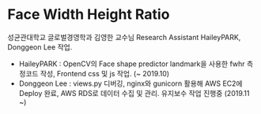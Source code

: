 # Face Width Height Ratio

성균관대학교 글로벌경영학과 김영한 교수님 Research Assistant HaileyPARK, Donggeon Lee 작업.

* HaileyPARK : OpenCV의 Face shape predictor landmark을 사용한 fwhr 측정코드 작성, Frontend css 및 js 작업. (~ 2019.10)
* Donggeon Lee : views.py 디버깅, nginx와 gunicorn 활용해 AWS EC2에 Deploy 완료, AWS RDS로 데이터 수집 및 관리. 유지보수 작업 진행중 (2019.11 ~)


